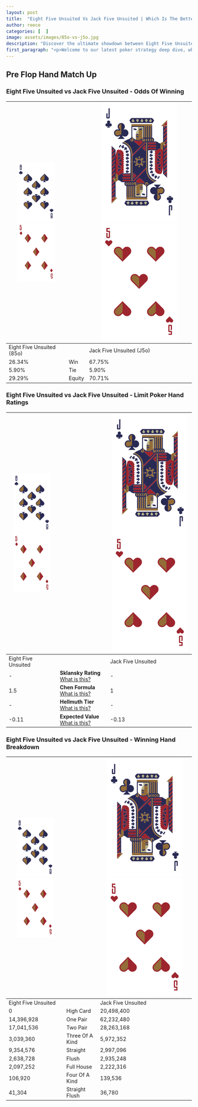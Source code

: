 ```yaml
---
layout: post
title:  "Eight Five Unsuited Vs Jack Five Unsuited | Which Is The Better Hand In Poker? A Complete Guide"
author: reece
categories: [  ]
image: assets/images/85o-vs-j5o.jpg
description: "Discover the ultimate showdown between Eight Five Unsuited and Jack Five Unsuited in poker! Uncover the odds, strategies, and scenarios where one hand triumphs over the other. Get ready to up your poker game with this thrilling analysis."
first_paragraph: "<p>Welcome to our latest poker strategy deep dive, where we're pitting two distinct hands against each other in a high-stakes showdown: Eight Five Unsuited vs Jack Five Unsuited.</p><p>In the dynamic world of poker, every decision counts, and knowing which hand holds the upper hand is key to your success at the table.</p><p>In this article, we'll dissect these two hands, explore the scenarios where one dominates the other, and equip you with the knowledge to make strategic choices that can tip the odds in your favor.</p><p>Get ready to unravel the intriguing dynamics of these poker hands and elevate your game to new heights.</p>"
---
```




[comment]: # (sp0)

## Pre Flop Hand Match Up

<div class="table hand-ratings" markdown="1"> 



### Eight Five Unsuited vs Jack Five Unsuited - Odds Of Winning


    
| ![image info](assets/images/hand1/8.png) ![image info](assets/images/hand1/5o.png) |  | ![image info](assets/images/hand2/J.png) ![image info](assets/images/hand2/5o.png) |
| -------- | -------- | -------- |
| Eight Five Unsuited (85o) |  | Jack Five Unsuited (J5o) |
| 26.34% | Win | 67.75% |
| 5.90% | Tie | 5.90% |
| 29.29% | Equity | 70.71% |




[comment]: # (sp1)



### Eight Five Unsuited vs Jack Five Unsuited - Limit Poker Hand Ratings


    
| ![image info](assets/images/hand1/8.png) ![image info](assets/images/hand1/5o.png) |  | ![image info](assets/images/hand2/J.png) ![image info](assets/images/hand2/5o.png) |
| -------- | -------- | -------- |
| Eight Five Unsuited |  | Jack Five Unsuited |
| - | **Sklansky Rating** [What is this?](/sklansky-rating-explained) | - |
| 1.5 | **Chen Formula** [What is this?](/chen-formula-explained) | 1 |
| - | **Hellmuth Tier** [What is this?](/Hellmuth-tier-explained) | - |
| -0.11 | **Expected Value** [What is this?](/expected-value-explained) | -0.13 |




[comment]: # (sp2)



### Eight Five Unsuited vs Jack Five Unsuited - Winning Hand Breakdown


    
| ![image info](assets/images/hand1/8.png) ![image info](assets/images/hand1/5o.png) |  | ![image info](assets/images/hand2/J.png) ![image info](assets/images/hand2/5o.png) |
| -------- | -------- | -------- |
| Eight Five Unsuited |  | Jack Five Unsuited |
| 0 | High Card | 20,498,400 |
| 14,396,928 | One Pair | 62,232,480 |
| 17,041,536 | Two Pair | 28,263,168 |
| 3,039,360 | Three Of A Kind | 5,972,352 |
| 9,354,576 | Straight | 2,997,096 |
| 2,638,728 | Flush | 2,935,248 |
| 2,097,252 | Full House | 2,222,316 |
| 106,920 | Four Of A Kind | 139,536 |
| 41,304 | Straight Flush | 36,780 |




[comment]: # (sp3)



</div>

[comment]: # (sp4)



[comment]: # (sp5)

